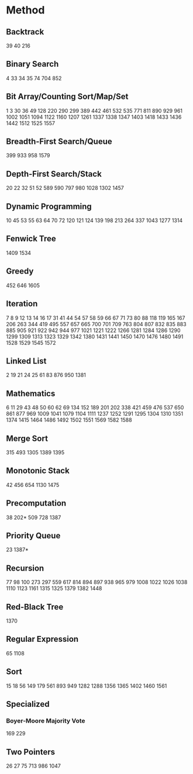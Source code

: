 # Method
## Backtrack
39
40
216
## Binary Search
4
33
34
35
74
704
852
## Bit Array/Counting Sort/Map/Set
1
3
30
36
49
128
220
290
299
389
442
461
532
535
771
811
890
929
961
1002
1051
1094
1122
1160
1207
1261
1337
1338
1347
1403
1418
1433
1436
1442
1512
1525
1557
## Breadth-First Search/Queue
399
933
958
1579
## Depth-First Search/Stack
20
22
32
51
52
589
590
797
980
1028
1302
1457
## Dynamic Programming
10
45
53
55
63
64
70
72
120
121
124
139
198
213
264
337
1043
1277
1314
## Fenwick Tree
1409
1534
## Greedy
452
646
1605
## Iteration
7
8
9
12
13
14
16
17
31
41
44
54
57
58
59
66
67
71
73
80
88
118
119
165
167
206
263
344
419
495
557
657
665
700
701
709
763
804
807
832
835
883
885
905
921
922
942
944
977
1021
1221
1222
1266
1281
1284
1286
1290
1299
1309
1313
1323
1329
1342
1380
1431
1441
1450
1470
1476
1480
1491
1528
1529
1545
1572
## Linked List
2
19
21
24
25
61
83
876
950
1381
## Mathematics
6
11
29
43
48
50
60
62
69
134
152
189
201
202
338
421
459
476
537
650
861
877
969
1009
1041
1079
1104
1111
1237
1252
1291
1295
1304
1310
1351
1374
1415
1464
1486
1492
1502
1551
1569
1582
1588
## Merge Sort
315
493
1305
1389
1395
## Monotonic Stack
42
456
654
1130
1475
## Precomputation
38
202*
509
728
1387
## Priority Queue
23
1387*
## Recursion
77
98
100
273
297
559
617
814
894
897
938
965
979
1008
1022
1026
1038
1110
1123
1161
1315
1325
1379
1382
1448
## Red-Black Tree
1370
## Regular Expression
65
1108
## Sort
15
18
56
149
179
561
893
949
1282
1288
1356
1365
1402
1460
1561
## Specialized
### Boyer-Moore Majority Vote
169
229
## Two Pointers
26
27
75
713
986
1047
